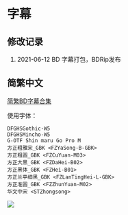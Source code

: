 # 字幕

## 修改记录

1. 2021-06-12  BD 字幕打包，BDRip发布

## 简繁中文

[简繁BD字幕合集](https://github.com/Nekomoekissaten-SUB/Nekomoekissaten-poi-Subs/raw/master/Appare-Ranman/Appare-Ranman_BD_JPSC.7z)

使用字体：
```
DFGHSGothic-W5
DFGHSMincho-W5
G-OTF Shin maru Go Pro M
方正粗雅宋_GBK <FZYaSong-B-GBK>
方正粗圆_GBK <FZCuYuan-M03>
方正大黑_GBK <FZDaHei-B02>
方正黑体_GBK <FZHei-B01>
方正兰亭细黑_GBK <FZLanTingHei-L-GBK>
方正准圆_GBK <FZZhunYuan-M02>
华文中宋 <STZhongsong>
```

![](https://nekomoe.pages.dev/images/2017-07/aoyama-kun.jpg)